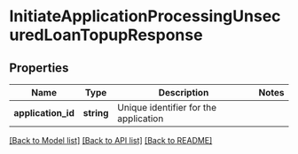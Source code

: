 # InitiateApplicationProcessingUnsecuredLoanTopupResponse

## Properties
Name | Type | Description | Notes
------------ | ------------- | ------------- | -------------
**application_id** | **string** | Unique identifier for the application | 

[[Back to Model list]](../../README.md#documentation-for-models) [[Back to API list]](../../README.md#documentation-for-api-endpoints) [[Back to README]](../../README.md)

